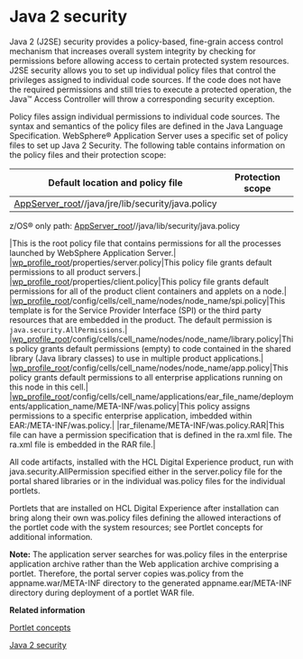 # Java 2 security

Java 2 (J2SE) security provides a policy-based, fine-grain access control mechanism that increases overall system integrity by checking for permissions before allowing access to certain protected system resources. J2SE security allows you to set up individual policy files that control the privileges assigned to individual code sources. If the code does not have the required permissions and still tries to execute a protected operation, the Java™ Access Controller will throw a corresponding security exception.

Policy files assign individual permissions to individual code sources. The syntax and semantics of the policy files are defined in the Java Language Specification. WebSphere® Application Server uses a specific set of policy files to set up Java 2 Security. The following table contains information on the policy files and their protection scope:

|Default location and policy file|Protection scope|
|--------------------------------|----------------|
|[AppServer\_root](/digital-experience/deployment/manage/wpsdirstr#appserver_root)//java/jre/lib/security/java.policy

z/OS® only path: [AppServer\_root](/digital-experience/deployment/manage/wpsdirstr#appserver_root)//java/lib/security/java.policy

|This is the root policy file that contains permissions for all the processes launched by WebSphere Application Server.|
|[wp\_profile\_root](/digital-experience/deployment/manage/wpsdirstr#wp_profile_root)/properties/server.policy|This policy file grants default permissions to all product servers.|
|[wp\_profile\_root](/digital-experience/deployment/manage/wpsdirstr#wp_profile_root)/properties/client.policy|This policy file grants default permissions for all of the product client containers and applets on a node.|
|[wp\_profile\_root](/digital-experience/deployment/manage/wpsdirstr#wp_profile_root)/config/cells/cell\_name/nodes/node\_name/spi.policy|This template is for the Service Provider Interface \(SPI\) or the third party resources that are embedded in the product. The default permission is `java.security.AllPermissions`.|
|[wp\_profile\_root](/digital-experience/deployment/manage/wpsdirstr#wp_profile_root)/config/cells/cell\_name/nodes/node\_name/library.policy|This policy grants default permissions \(empty\) to code contained in the shared library \(Java library classes\) to use in multiple product applications.|
|[wp\_profile\_root](/digital-experience/deployment/manage/wpsdirstr#wp_profile_root)/config/cells/cell\_name/nodes/node\_name/app.policy|This policy grants default permissions to all enterprise applications running on this node in this cell.|
|[wp\_profile\_root](/digital-experience/deployment/manage/wpsdirstr#wp_profile_root)/config/cells/cell\_name/applications/ear\_file\_name/deployments/application\_name/META-INF/was.policy|This policy assigns permissions to a specific enterprise application, imbedded within EAR:/META-INF/was.policy.|
|rar\_filename/META-INF/was.policy.RAR|This file can have a permission specification that is defined in the ra.xml file. The ra.xml file is embedded in the RAR file.|

All code artifacts, installed with the HCL Digital Experience product, run with java.security.AllPermission specified either in the server.policy file for the portal shared libraries or in the individual was.policy files for the individual portlets.

Portlets that are installed on HCL Digital Experience after installation can bring along their own was.policy files defining the allowed interactions of the portlet code with the system resources; see Portlet concepts for additional information.

**Note:** The application server searches for was.policy files in the enterprise application archive rather than the Web application archive comprising a portlet. Therefore, the portal server copies was.policy from the appname.war/META-INF directory to the generated appname.ear/META-INF directory during deployment of a portlet WAR file.


**Related information**  


[Portlet concepts](/digital-experience/extend_dx/portlets_development/wpsbpcwpsbpc)

[Java 2 security](https://www.ibm.com/docs/en/SSAW57_8.5.5/com.ibm.websphere.nd.multiplatform.doc/ae/csec_rsecmgr2.html)


